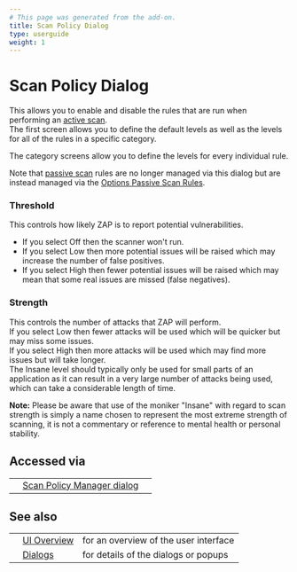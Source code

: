 ```yaml
---
# This page was generated from the add-on.
title: Scan Policy Dialog
type: userguide
weight: 1
---
```


# Scan Policy Dialog

This allows you to enable and disable the rules that are run when performing an [active scan](/docs/desktop/start/features/ascan/).  
The first screen allows you to define the default levels as well as the levels for all of the rules in a specific category.  

The category screens allow you to define the levels for every individual rule.  


Note that [passive scan](/docs/desktop/start/features/pscan/) rules are no longer managed via this dialog but are instead
managed via the [Options Passive Scan Rules](/docs/desktop/ui/dialogs/options/pscanrules/).

### Threshold

This controls how likely ZAP is to report potential vulnerabilities.  

* If you select Off then the scanner won't run.
* If you select Low then more potential issues will be raised which may increase the number of false positives.
* If you select High then fewer potential issues will be raised which may mean that some real issues are missed (false negatives).

### Strength

This controls the number of attacks that ZAP will perform.  
If you select Low then fewer attacks will be used which will be quicker but may miss some issues.  
If you select High then more attacks will be used which may find more issues but will take longer.  
The Insane level should typically only be used for small parts of an application as it can result in a very large number of attacks being used, which can take a considerable length of time.

**Note:** Please be aware that use of the moniker "Insane" with regard to scan
strength is simply a name chosen to represent the most extreme strength of scanning, it is not a
commentary or reference to mental health or personal stability.

## Accessed via

|   |                                                                       |   |
|---|-----------------------------------------------------------------------|---|
|   | [Scan Policy Manager dialog](/docs/desktop/ui/dialogs/scanpolicymgr/) |   |

## See also

|   |                                      |                                       |
|---|--------------------------------------|---------------------------------------|
|   | [UI Overview](/docs/desktop/ui/)     | for an overview of the user interface |
|   | [Dialogs](/docs/desktop/ui/dialogs/) | for details of the dialogs or popups  |
